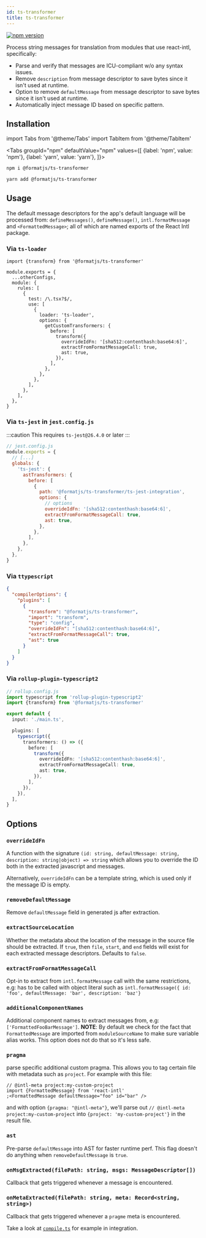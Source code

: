 ```yaml
---
id: ts-transformer
title: ts-transformer
---
```


[![npm version](https://badgen.net/npm/v/@formatjs/ts-transformer)](https://badgen.net/npm/v/@formatjs/ts-transformer)

Process string messages for translation from modules that use react-intl, specifically:

- Parse and verify that messages are ICU-compliant w/o any syntax issues.
- Remove `description` from message descriptor to save bytes since it isn't used at runtime.
- Option to remove `defaultMessage` from message descriptor to save bytes since it isn't used at runtime.
- Automatically inject message ID based on specific pattern.

## Installation

import Tabs from '@theme/Tabs' import TabItem from '@theme/TabItem'

<Tabs
groupId="npm"
defaultValue="npm"
values={[
{label: 'npm', value: 'npm'},
{label: 'yarn', value: 'yarn'},
]}>
<TabItem value="npm">

```sh
npm i @formatjs/ts-transformer
```

</TabItem>
<TabItem value="yarn">

```sh
yarn add @formatjs/ts-transformer
```

</TabItem>
</Tabs>

## Usage

The default message descriptors for the app's default language will be processed from: `defineMessages()`, `defineMessage()`, `intl.formatMessage` and `<FormattedMessage>`; all of which are named exports of the React Intl package.

### Via `ts-loader`

```tsx
import {transform} from '@formatjs/ts-transformer'

module.exports = {
  ...otherConfigs,
  module: {
    rules: [
      {
        test: /\.tsx?$/,
        use: [
          {
            loader: 'ts-loader',
            options: {
              getCustomTransformers: {
                before: [
                  transform({
                    overrideIdFn: '[sha512:contenthash:base64:6]',
                    extractFromFormatMessageCall: true,
                    ast: true,
                  }),
                ],
              },
            },
          },
        ],
      },
    ],
  },
}
```

### Via `ts-jest` in `jest.config.js`

:::caution This requires `ts-jest@26.4.0` or later :::

```js
// jest.config.js
module.exports = {
  // [...]
  globals: {
    'ts-jest': {
      astTransformers: {
        before: [
          {
            path: '@formatjs/ts-transformer/ts-jest-integration',
            options: {
              // options
              overrideIdFn: '[sha512:contenthash:base64:6]',
              extractFromFormatMessageCall: true,
              ast: true,
            },
          },
        ],
      },
    },
  },
}
```

### Via `ttypescript`

```json
{
  "compilerOptions": {
    "plugins": [
      {
        "transform": "@formatjs/ts-transformer",
        "import": "transform",
        "type": "config",
        "overrideIdFn": "[sha512:contenthash:base64:6]",
        "extractFromFormatMessageCall": true,
        "ast": true
      }
    ]
  }
}
```

### Via `rollup-plugin-typescript2`

```ts
// rollup.config.js
import typescript from 'rollup-plugin-typescript2'
import {transform} from '@formatjs/ts-transformer'

export default {
  input: './main.ts',

  plugins: [
    typescript({
      transformers: () => ({
        before: [
          transform({
            overrideIdFn: '[sha512:contenthash:base64:6]',
            extractFromFormatMessageCall: true,
            ast: true,
          }),
        ],
      }),
    }),
  ],
}
```

## Options

### **`overrideIdFn`**

A function with the signature `(id: string, defaultMessage: string, description: string|object) => string` which allows you to override the ID both in the extracted javascript and messages.

Alternatively, `overrideIdFn` can be a template string, which is used only if the message ID is empty.

### **`removeDefaultMessage`**

Remove `defaultMessage` field in generated js after extraction.

### **`extractSourceLocation`**

Whether the metadata about the location of the message in the source file should be extracted. If `true`, then `file`, `start`, and `end` fields will exist for each extracted message descriptors. Defaults to `false`.

### **`extractFromFormatMessageCall`**

Opt-in to extract from `intl.formatMessage` call with the same restrictions, e.g: has to be called with object literal such as `intl.formatMessage({ id: 'foo', defaultMessage: 'bar', description: 'baz'}`

### **`additionalComponentNames`**

Additional component names to extract messages from, e.g: `['FormattedFooBarMessage']`. **NOTE**: By default we check for the fact that `FormattedMessage` are imported from `moduleSourceName` to make sure variable alias works. This option does not do that so it's less safe.

### **`pragma`**

parse specific additional custom pragma. This allows you to tag certain file with metadata such as `project`. For example with this file:

```tsx
// @intl-meta project:my-custom-project
import {FormattedMessage} from 'react-intl'
;<FormattedMessage defaultMessage="foo" id="bar" />
```

and with option `{pragma: "@intl-meta"}`, we'll parse out `// @intl-meta project:my-custom-project` into `{project: 'my-custom-project'}` in the result file.

### **`ast`**

Pre-parse `defaultMessage` into AST for faster runtime perf. This flag doesn't do anything when `removeDefaultMessage` is `true`.

### **`onMsgExtracted(filePath: string, msgs: MessageDescriptor[])`**

Callback that gets triggered whenever a message is encountered.

### **`onMetaExtracted(filePath: string, meta: Record<string, string>)`**

Callback that gets triggered whenever a `pragme` meta is encountered.

Take a look at [`compile.ts`](https://github.com/formatjs/formatjs/blob/master/packages/ts-transformer/compile.ts) for example in integration.

